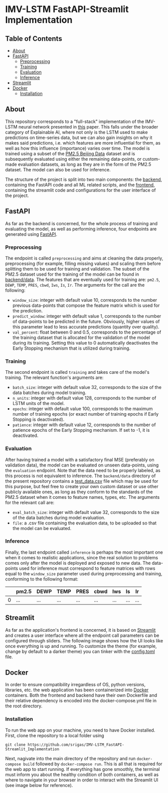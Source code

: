# IMV-LSTM FastAPI-Streamlit Implementation

## Table of Contents

+ [About](#about)
+ [FastAPI](#fastapi)
    + [Preprocessing](#preprocessing)
    + [Training](#training)
    + [Evaluation](#evaluation)
    + [Inference](#inference)
+ [Streamlit](#streamlit)
+ [Docker](#docker)
    + [Installation](#installation)

## About <a name = "about"></a>

This repository corresponds to a "full-stack" implementation of the IMV-LSTM neural network presented in [this](https://arxiv.org/pdf/1905.12034.pdf) paper. This falls under the broader category of Explainable AI, where not only is the LSTM used to make predictions on time-series data, but we can also gain insights on why it makes said predictions, i.e. which features are more influential for them, as well as how this influence (importance) varies over time. The model is trained using a subset of the [PM2.5 Beijing Data](https://archive.ics.uci.edu/ml/datasets/Beijing+PM2.5+Data) dataset and is subsequently evaluated using either the remaining data-points, or custom-made evaluation datasets, as long as they are in the form of the PM2.5 dataset. The model can also be used for inference.

The structure of the project is split into two main components: the [backend](/backend), containing the FastAPI code and all ML related scripts, and the [frontend](/frontend), containing the streamlit code and configurations for the user interface of the project.

## FastAPI <a name = "fastapi"></a>

As far as the backend is concerned, for the whole process of training and evaluating the model, as well as performing inference, four endpoints are generated using [FastAPI](https://fastapi.tiangolo.com/).

### Preprocessing <a name = "preprocessing"></a>

The endpoint is called `preprocessing` and aims at cleaning the data properly, preprocessing (for example, filling missing values) and scaling them before splitting them to be used for training and validation. The subset of the PM2.5 dataset used for the training of the model can be found in [backend/data](/backend/data/train_data.csv). The features that are eventually used for training are: `pm2.5`, `DEWP`, `TEMP`, `PRES`, `cbwd`, `Iws`, `Is`, `Ir`. The arguments for the call are the following:

- `window_size`: integer with default value 10, corresponds to the number previous data-points that compose the feature matrix which is used for the prediction.
- `predict_window`: integer with default value 1, corresponds to the number of data-points to be predicted in the future. Obviously, higher values of this parameter lead to less accurate predictions (quantity over quality).
- `val_percent`: float between 0 and 0.5, corresponds to the percentage of the training dataset that is allocated for the validation of the model during its training. Setting this value to 0 automatically deactivates the Early Stopping mechanism that is utilized during training.

### Training <a name = "training"></a>

The second endpoint is called `training` and takes care of the model's training. The relevant function's arguments are:

- `batch_size`: integer with default value 32, corresponds to the size of the data batches during model training.
- `n_units`: integer with default value 128, corresponds to the number of LSTM units of the model.
- `epochs`: integer with default value 100, corresponds to the maximum number of training epochs (or exact number of training epochs if Early Stopping is deactivated).
- `patience`: integer with default value 12, corresponds to the number of patience epochs of the Early Stopping mechanism. If set to -1, it is deactivated.

### Evaluation <a name = "evaluation"></a>

After having trained a model with a satisfactory final MSE (preferably on validation data), the model can be evaluated on unseen data-points, using the `evaluation` endpoint. Note that the data need to be properly labeled, as this process is not equivalent to inference. The `backend/data` directory of the present repository contains a [test_data.csv](/backend/data/test_data.csv) file which may be used for this purpose, but feel free to create your own custom dataset or use other publicly available ones, as long as they conform to the standards of the PM2.5 dataset when it comes to feature names, types, etc. The arguments for the relevant call are:

- `eval_batch_size`: integer with default value 32, corresponds to the size of the data batches during model evaluation.
- `file`: a .csv file containing the evaluation data, to be uploaded so that the model can be evaluated.

### Inference <a name = "inference"></a>

Finally, the last endpoint called `inference` is perhaps the most important one when it comes to realistic applications, since the real solution to problems comes only after the model is deployed and exposed to new data. The data-points used for inference must correspond to feature matrices with rows equal to the `window_size` parameter used during preprocessing and training, conforming to the following format:

| | pm2.5  | DEWP | TEMP | PRES | cbwd | Iws | Is | Ir |
| --- | --- | --- | --- | --- | --- | --- | --- | --- |
| 0  | ...  | ... | ... | ... | ... | ... | ... | ... |

## Streamlit <a name = "streamlit"></a>

As far as the application's frontend is concerned, it is based on [Streamlit](https://streamlit.io/https://streamlit.io/) and creates a user interface where all the endpoint call parameters can be configured through sliders. The following image shows how the UI looks like once everything is up and running. To customize the theme (for example, change by default to a darker theme) you can tinker with the [config.toml](/frontend/.streamlit/config.toml) file.

## Docker <a name = "docker"></a>

In order to ensure compatibility irregardless of OS, python versions, libraries, etc. the web application has been containerized into [Docker](https://www.docker.com/) containers. Both the frontend and backend have their own Dockerfile and their relative dependency is encoded into the docker-compose.yml file in the root directory. 

### Installation <a name = "installation"></a>

To run the web app on your machine, you need to have Docker installed. First, clone the repository to a local folder using

```
git clone https://github.com/srigas/IMV-LSTM_FastAPI-Streamlit_Implementation
```

Next, nagivate into the main directory of the repository and run `docker-compose build` followed by `docker-compose run`. This is all that is required for the web app to start running. If everything has gone smoothly, the terminal must inform you about the healthy condition of both containers, as well as where to navigate in your browser in order to interact with the Streamlit UI (see image below for reference).

